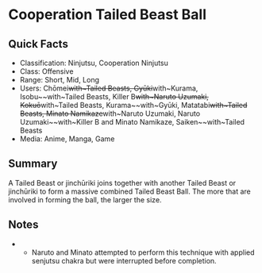 # Cooperation Tailed Beast Ball

## Quick Facts
- Classification: Ninjutsu, Cooperation Ninjutsu
- Class: Offensive
- Range: Short, Mid, Long
- Users: Chōmei~~with~Tailed Beasts, Gyūki~~with~Kurama, Isobu~~with~Tailed Beasts, Killer B~~with~Naruto Uzumaki, Kokuō~~with~Tailed Beasts, Kurama~~with~Gyūki, Matatabi~~with~Tailed Beasts, Minato Namikaze~~with~Naruto Uzumaki, Naruto Uzumaki~~with~Killer B and Minato Namikaze, Saiken~~with~Tailed Beasts
- Media: Anime, Manga, Game

## Summary
A Tailed Beast or jinchūriki joins together with another Tailed Beast or jinchūriki to form a massive combined Tailed Beast Ball. The more that are involved in forming the ball, the larger the size.

## Notes
- * Naruto and Minato attempted to perform this technique with applied senjutsu chakra but were interrupted before completion.
